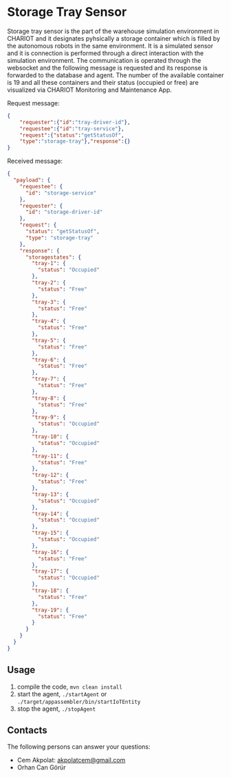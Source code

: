# Storage Tray Sensor

Storage tray sensor is the part of the warehouse simulation environment in CHARIOT and it designates pyhsically a storage container which is filled by the autonomous robots in the same environment.
It is a simulated sensor and it is connection is performed through a direct interaction with the simulation environment.
The communication is operated through the websocket and the following message is requested and its response is forwarded to the database and agent.
The number of the available container is 19 and all these containers and their status (occupied or free) are visualized via CHARIOT Monitoring and Maintenance App. 

Request message:

```json
{
    "requester":{"id":"tray-driver-id"},
    "requestee":{"id":"tray-service"},
    "request":{"status":"getStatusOf",
    "type":"storage-tray"},"response":{}
}
```

Received message:

```json
{
  "payload": {
    "requestee": {
      "id": "storage-service"
    },
    "requester": {
      "id": "storage-driver-id"
    },
    "request": {
      "status": "getStatusOf",
      "type": "storage-tray"
    },
    "response": {
      "storagestates": {
        "tray-1": {
          "status": "Occupied"
        },
        "tray-2": {
          "status": "Free"
        },
        "tray-3": {
          "status": "Free"
        },
        "tray-4": {
          "status": "Free"
        },
        "tray-5": {
          "status": "Free"
        },
        "tray-6": {
          "status": "Free"
        },
        "tray-7": {
          "status": "Free"
        },
        "tray-8": {
          "status": "Free"
        },
        "tray-9": {
          "status": "Occupied"
        },
        "tray-10": {
          "status": "Occupied"
        },
        "tray-11": {
          "status": "Free"
        },
        "tray-12": {
          "status": "Free"
        },
        "tray-13": {
          "status": "Occupied"
        },
        "tray-14": {
          "status": "Occupied"
        },
        "tray-15": {
          "status": "Occupied"
        },
        "tray-16": {
          "status": "Free"
        },
        "tray-17": {
          "status": "Occupied"
        },
        "tray-18": {
          "status": "Free"
        },
        "tray-19": {
          "status": "Free"
        }
      }
    }
  }
}
```
## Usage
1. compile the code, `mvn clean install`
2. start the agent, `./startAgent` or `./target/appassembler/bin/startIoTEntity`
3. stop the agent, `./stopAgent`  

## Contacts

The following persons can answer your questions: 

- Cem Akpolat: [akpolatcem@gmail.com](mailto://akpolatcem@gmail.com)
- Orhan Can Görür